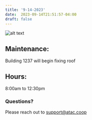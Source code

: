 ```yaml
---
title: '9-14-2023'
date:  2023-09-14T21:51:57-04:00
draft: false
---
```


![alt text](https://concordroofingtx.com/wp-content/uploads/2019/05/roof-repair.jpeg)


## Maintenance:

  Building 1237 will begin fixing roof


## Hours:

  8:00am to 12:30pm

### Questions?

  Please reach out to support@atac.coop

